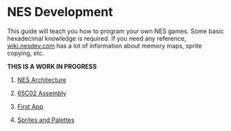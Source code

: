 # NES Development

This guide will teach you how to program your own NES games. Some basic hexadecimal knowledge is required. If you need any reference, [wiki.nesdev.com](wiki.nesdev.com) has a lot of information about memory maps, sprite copying, etc.

**THIS IS A WORK IN PROGRESS**

1. [NES Architecture](https://normalgamer.github.io/NES-Development/01-Introduction/)

2. [65C02 Assembly](https://normalgamer.github.io/NES-Development/02-65c02_Assembly/)

3. [First App](https://normalgamer.github.io/NES-Development/03-First_Program/)

4. [Sprites and Palettes](https://normalgamer.github.io/NES-Development/04-Displaying_sprites/)
